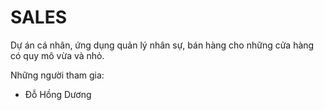# SALES
Dự án cá nhân, ứng dụng quản lý nhân sự, bán hàng cho những cửa hàng có quy mô vừa và nhỏ.

Những người tham gia:
- Đỗ Hồng Dương
